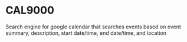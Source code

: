 # CAL9000
Search engine for google calendar that searches events based on event summary, description, start date/time, end date/time, and location
